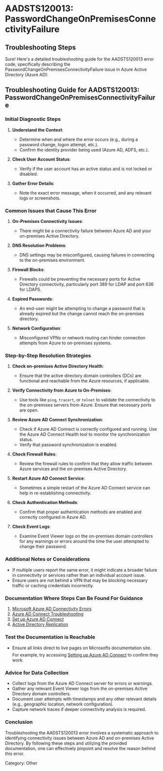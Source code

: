 # AADSTS120013: PasswordChangeOnPremisesConnectivityFailure


## Troubleshooting Steps
Sure! Here's a detailed troubleshooting guide for the AADSTS120013 error code, specifically describing the PasswordChangeOnPremisesConnectivityFailure issue in Azure Active Directory (Azure AD):

## Troubleshooting Guide for AADSTS120013: PasswordChangeOnPremisesConnectivityFailure

### Initial Diagnostic Steps
1. **Understand the Context**:
   - Determine when and where the error occurs (e.g., during a password change, logon attempt, etc.).
   - Confirm the identity provider being used (Azure AD, ADFS, etc.).

2. **Check User Account Status**:
   - Verify if the user account has an active status and is not locked or disabled. 

3. **Gather Error Details**:
   - Note the exact error message, when it occurred, and any relevant logs or screenshots.

### Common Issues that Cause This Error
1. **On-Premises Connectivity Issues**:
   - There might be a connectivity failure between Azure AD and your on-premises Active Directory.

2. **DNS Resolution Problems**:
   - DNS settings may be misconfigured, causing failures in connecting to the on-premises environment.

3. **Firewall Blocks**:
   - Firewalls could be preventing the necessary ports for Active Directory connectivity, particularly port 389 for LDAP and port 636 for LDAPS.

4. **Expired Passwords**:
   - An end-user might be attempting to change a password that is already expired but the change cannot reach the on-premises directory.

5. **Network Configuration**:
   - Misconfigured VPNs or network routing can hinder connection attempts from Azure to on-premises systems.

### Step-by-Step Resolution Strategies
1. **Check on-premises Active Directory Health**:
   - Ensure that the active directory domain controllers (DCs) are functional and reachable from the Azure resources, if applicable.

2. **Verify Connectivity from Azure to On-Premises**:
   - Use tools like `ping`, `tracert`, or `telnet` to validate the connectivity to the on-premises servers from Azure. Ensure that necessary ports are open.

3. **Review Azure AD Connect Synchronization**:
   - Check if Azure AD Connect is correctly configured and running. Use the Azure AD Connect Health tool to monitor the synchronization status.
   - Verify that password synchronization is enabled.

4. **Check Firewall Rules**:
   - Review the firewall rules to confirm that they allow traffic between Azure services and the on-premises Active Directory.

5. **Restart Azure AD Connect Service**:
   - Sometimes a simple restart of the Azure AD Connect service can help in re-establishing connectivity.

6. **Check Authentication Methods**:
   - Confirm that proper authentication methods are enabled and correctly configured in Azure AD.

7. **Check Event Logs**:
   - Examine Event Viewer logs on the on-premises domain controllers for any warnings or errors around the time the user attempted to change their password.

### Additional Notes or Considerations
- If multiple users report the same error, it might indicate a broader failure in connectivity or services rather than an individual account issue.
- Ensure users are not behind a VPN that may be blocking necessary traffic or caching credentials incorrectly.

### Documentation Where Steps Can Be Found For Guidance
1. [Microsoft Azure AD Connectivity Errors](https://docs.microsoft.com/en-us/azure/active-directory/hybrid/tshoot-connect-error)
2. [Azure AD Connect Troubleshooting](https://docs.microsoft.com/en-us/azure/active-directory/hybrid/tshoot-connect-install)
3. [Set up Azure AD Connect](https://docs.microsoft.com/en-us/azure/active-directory/hybrid/plan-hybrid-identity)
4. [Active Directory Replication](https://docs.microsoft.com/en-us/windows-server/identity/ad-ds/plan/active-directory-replication)

### Test the Documentation is Reachable
- Ensure all links direct to live pages on Microsofts documentation site. For example, try accessing [Setting up Azure AD Connect](https://docs.microsoft.com/en-us/azure/active-directory/hybrid/plan-hybrid-identity) to confirm they work.

### Advice for Data Collection
- Collect logs from the Azure AD Connect server for errors or warnings.
- Gather any relevant Event Viewer logs from the on-premises Active Directory domain controllers.
- Document user attempts with timestamps and any other relevant details (e.g., geographic location, network configuration).
- Capture network traces if deeper connectivity analysis is required.

### Conclusion
Troubleshooting the AADSTS120013 error involves a systematic approach to identifying connectivity issues between Azure AD and on-premises Active Directory. By following these steps and utilizing the provided documentation, one can effectively pinpoint and resolve the reason behind this error.

Category: Other